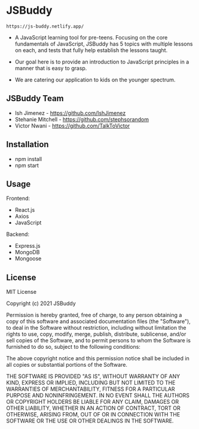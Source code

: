 # JSBuddy

    https://js-buddy.netlify.app/

- A JavaScript learning tool for pre-teens. Focusing on the core fundamentals of JavaScript, JSBuddy has 5 topics with multiple lessons on each, and tests that fully help establish the lessons taught.

- Our goal here is to provide an introduction to JavaScript principles in a manner that is easy to grasp.

- We are catering our application to kids on the younger spectrum.

## JSBuddy Team

- Ish Jimenez - https://github.com/IshJimenez
- Stehanie Mitchell - https://github.com/stephsorandom
- Victor Nwani - https://github.com/TalkToVictor


## Installation

- npm install
- npm start

## Usage
Frontend:
- React.js
- Axios
- JavaScript

Backend:
- Express.js
- MongoDB
- Mongoose

## License

MIT License

Copyright (c) 2021 JSBuddy

Permission is hereby granted, free of charge, to any person obtaining a copy
of this software and associated documentation files (the "Software"), to deal
in the Software without restriction, including without limitation the rights
to use, copy, modify, merge, publish, distribute, sublicense, and/or sell
copies of the Software, and to permit persons to whom the Software is
furnished to do so, subject to the following conditions:

The above copyright notice and this permission notice shall be included in all
copies or substantial portions of the Software.

THE SOFTWARE IS PROVIDED "AS IS", WITHOUT WARRANTY OF ANY KIND, EXPRESS OR
IMPLIED, INCLUDING BUT NOT LIMITED TO THE WARRANTIES OF MERCHANTABILITY,
FITNESS FOR A PARTICULAR PURPOSE AND NONINFRINGEMENT. IN NO EVENT SHALL THE
AUTHORS OR COPYRIGHT HOLDERS BE LIABLE FOR ANY CLAIM, DAMAGES OR OTHER
LIABILITY, WHETHER IN AN ACTION OF CONTRACT, TORT OR OTHERWISE, ARISING FROM,
OUT OF OR IN CONNECTION WITH THE SOFTWARE OR THE USE OR OTHER DEALINGS IN THE
SOFTWARE.
